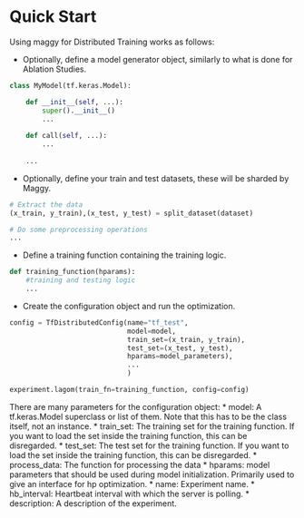 # Quick Start

Using maggy for Distributed Training works as follows:

* Optionally, define a model generator object, similarly to what is done for Ablation Studies.
```py
class MyModel(tf.keras.Model):

    def __init__(self, ...):
        super().__init__()
        ...
        
    def call(self, ...):
        ...
    
    ...
```
* Optionally, define your train and test datasets, these will be sharded by Maggy.
```py
# Extract the data
(x_train, y_train),(x_test, y_test) = split_dataset(dataset)

# Do some preprocessing operations
...
```
* Define a training function containing the training logic.
```py
def training_function(hparams):
    #training and testing logic
    ...
```

* Create the configuration object and run the optimization.
```py
config = TfDistributedConfig(name="tf_test", 
                             model=model, 
                             train_set=(x_train, y_train), 
                             test_set=(x_test, y_test),
                             hparams=model_parameters),
                             ...
                             )

experiment.lagom(train_fn=training_function, config=config)
```
There are many parameters for the configuration object:
    * model: A tf.keras.Model superclass or list of them.
           Note that this has to be the class itself, not an instance.
    * train_set: The training set for the training function. If you want to load the set
            inside the training function, this can be disregarded.
    * test_set: The test set for the training function. If you want to load the set
            inside the training function, this can be disregarded.
    * process_data: The function for processing the data
    * hparams: model parameters that should be used during model initialization. Primarily
            used to give an interface for hp optimization.
    * name: Experiment name.
    * hb_interval: Heartbeat interval with which the server is polling.
    * description: A description of the experiment.